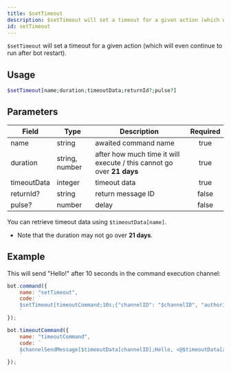 ```yaml
---
title: $setTimeout
description: $setTimeout will set a timeout for a given action (which will even continue to run after bot restart).
id: setTimeout
---
```


`$setTimeout` will set a timeout for a given action (which will even continue to run after bot restart).

## Usage

```php
$setTimeout[name;duration;timeoutData;returnId?;pulse?]
```

## Parameters

| Field     | Type     | Description                                                        | Required |
|-----------|----------|--------------------------------------------------------------------|:--------:|
| name    | string   | awaited command name                                                         |   true   |
| duration    | string, number   | after how much time it will execute / this cannot go over **21 days** |   true   |
| timeoutData    | integer   | timeout data                                                         |   true   |
| returnId?    | string   | return message ID                                                         |   false   |
| pulse?    | number   | delay                                                         |   false   |

You can retrieve timeout data using `$timeoutData[name]`.
* Note that the duration may not go over **21 days**.

## Example

This will send "Hello!" after 10 seconds in the command execution channel:

```javascript
bot.command({
    name: "setTimeout", 
    code: `
    $setTimeout[timeoutCommand;10s;{"channelID": "$channelID", "authorID": "$authorID"};false]
    `
});

bot.timeoutCommand({
    name: "timeoutCommand",
    code: `
    $channelSendMessage[$timeoutData[channelID];Hello, <@$timeoutData[authorID]>!]
    `
});
```